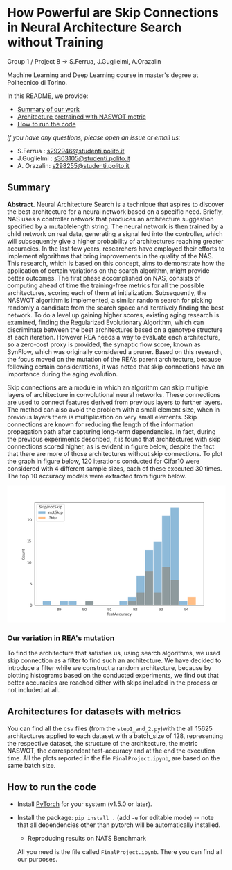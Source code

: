 # How Powerful are Skip Connections in Neural Architecture Search without Training
Group 1 / Project 8 -> S.Ferrua, J.Guglielmi, A.Orazalin

Machine Learning and Deep Learning course in master's degree at Politecnico di Torino.

In this README, we provide:
- [Summary of our work](#Summary)
- [Architecture pretrained with NASWOT metric](#Architectures-for-datasets-with-metrics)
- [How to run the code](#Running-the-Code)


*If you have any questions, please open an issue or email us:*
- S.Ferrua : s292946@studenti.polito.it
- J.Guglielmi : s303105@studenti.polito.it
- A. Orazalin: s298255@studenti.polito.it

## Summary
**Abstract.** Neural Architecture Search is a technique that
aspires to discover the best architecture for a neural network
based on a specific need. Briefly, NAS uses a controller network
that produces an architecture suggestion specified by a mutablelength string. The neural network is then trained by a child
network on real data, generating a signal fed into the controller,
which will subsequently give a higher probability of architectures
reaching greater accuracies. In the last few years, researchers
have employed their efforts to implement algorithms that bring
improvements in the quality of the NAS. This research, which is
based on this concept, aims to demonstrate how the application
of certain variations on the search algorithm, might provide
better outcomes. The first phase accomplished on NAS, consists
of computing ahead of time the training-free metrics for all
the possible architectures, scoring each of them at initialization.
Subsequently, the NASWOT algorithm is implemented, a similar
random search for picking randomly a candidate from the
search space and iteratively finding the best network. To do
a level up gaining higher scores, existing aging research is
examined, finding the Regularized Evolutionary Algorithm,
which can discriminate between the best architectures based
on a genotype structure at each iteration. However REA needs
a way to evaluate each architecture, so a zero-cost proxy is
provided, the synaptic flow score, known as SynFlow, which
was originally considered a pruner. Based on this research, the
focus moved on the mutation of the REA’s parent architecture,
because following certain considerations, it was noted that skip
connections have an importance during the aging evolution.


Skip connections are a module in which an algorithm can
skip multiple layers of architecture in convolutional neural
networks. These connections are used to connect features
derived from previous layers to further layers. The method
can also avoid the problem with a small element size, when in
previous layers there is multiplication on very small elements.
Skip connections are known for reducing the length of the
information propagation path after capturing long-term dependencies. In fact, during the previous experiments described, it
is found that architectures with skip connections scored higher,
as is evident in figure below, despite the fact that there are more of
those architectures without skip connections. To plot the graph
in figure below, 120 iterations conducted for Cifar10 were considered
with 4 different sample sizes, each of these executed 30 times.
The top 10 accuracy models were extracted from figure below.


![alt text](https://github.com/jjguglielmi/How-Powerful-are-Skip-Connections-in-Neural-Architecture-Search-without-Training/blob/main/images/histSkip_noSkipScorescifar10.png)




### Our variation in REA's mutation
To find the architecture that satisfies us, using search algorithms, we used skip connection as a filter to find such an architecture. 
We have decided to introduce a filter while we construct a random architecture, because by plotting histograms based on the conducted experiments, we find out that better accuracies are reached either with skips included in the process or not included at all. 

## Architectures for datasets with metrics
You can find all the csv files (from the `step1_and_2.py`)with the all 15625 architectures applied to each dataset with a batch_size of 128, representing the respective dataset, the structure of the architecture, the metric NASWOT, the correspondent test-accuracy and at the end the execution time. All the plots reported in the file `FinalProject.ipynb`, are based on the same batch size.
## How to run the code
- Install [PyTorch](https://pytorch.org/) for your system (v1.5.0 or later).
- Install the package: `pip install .` (add `-e` for editable mode) -- note that all dependencies other than pytorch will be automatically installed.
  - Reproducing results on NATS Benchmark
  
  All you need is the file called `FinalProject.ipynb`. There you can find all our purposes.
  
 
